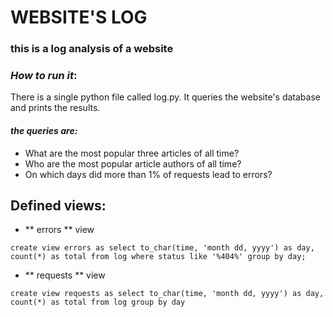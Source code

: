 # WEBSITE'S LOG
### this is a log analysis of a website

### _How to run it_:
There is a single python file called log.py. It queries the website's database and prints the results.
#### _the queries are:_
* What are the most popular three articles of all time?
* Who are the most popular article authors of all time?
* On which days did more than 1% of requests lead to errors?

## Defined views:

* ** errors ** view

`create view errors as
  select to_char(time, 'month dd, yyyy') as day, count(*) as total from log
  where status like '%404%' group by day;`

* ** requests ** view

`create view requests as
 select to_char(time, 'month dd, yyyy') as day, count(*) as total from log group by day`
